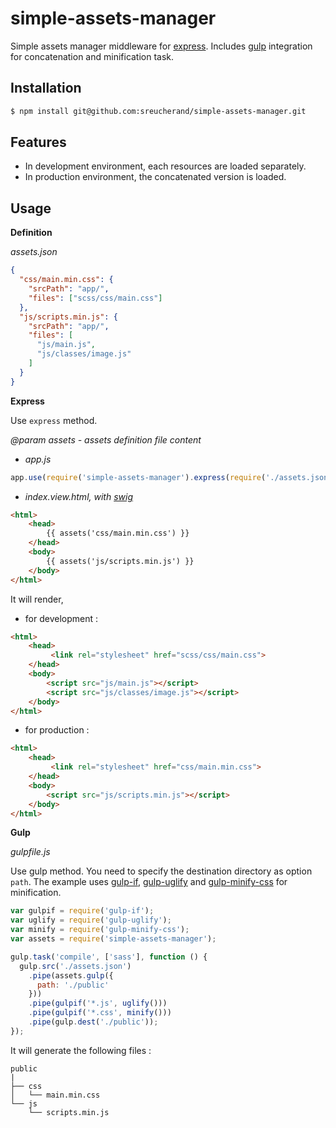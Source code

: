 # simple-assets-manager

Simple assets manager middleware for [express](https://github.com/strongloop/express). Includes [gulp](https://github.com/gulpjs/gulp) integration for concatenation and minification task.

## Installation

```bash
$ npm install git@github.com:sreucherand/simple-assets-manager.git
```

## Features

- In development environment, each resources are loaded separately.
- In production environment, the concatenated version is loaded.

## Usage

**Definition**

*assets.json*

```json
{
  "css/main.min.css": {
    "srcPath": "app/",
    "files": ["scss/css/main.css"]
  },
  "js/scripts.min.js": {
    "srcPath": "app/",
    "files": [
      "js/main.js",
      "js/classes/image.js"
    ]
  }
}
```

**Express**

Use `express` method.

*@param assets - assets definition file content*

- *app.js*

```javascript
app.use(require('simple-assets-manager').express(require('./assets.json')));
```

- *index.view.html, with [swig](https://github.com/paularmstrong/swig)*

```html
<html>
	<head>
		{{ assets('css/main.min.css') }}
	</head>
	<body>
		{{ assets('js/scripts.min.js') }}
	</body>
</html>
```

It will render,

- for development :

```html
<html>
	<head>
		 <link rel="stylesheet" href="scss/css/main.css">
	</head>
	<body>
		<script src="js/main.js"></script>
		<script src="js/classes/image.js"></script>
	</body>
</html>
```

- for production :

```html
<html>
	<head>
		 <link rel="stylesheet" href="css/main.min.css">
	</head>
	<body>
		<script src="js/scripts.min.js"></script>
	</body>
</html>
```

**Gulp**

*gulpfile.js*

Use gulp method. You need to specify the destination directory as option `path`. The example uses [gulp-if](https://github.com/robrich/gulp-if), [gulp-uglify](https://github.com/terinjokes/gulp-uglify) and [gulp-minify-css](https://github.com/jonathanepollack/gulp-minify-css) for minification.

```javascript
var gulpif = require('gulp-if');
var uglify = require('gulp-uglify');
var minify = require('gulp-minify-css');
var assets = require('simple-assets-manager');

gulp.task('compile', ['sass'], function () {
  gulp.src('./assets.json')
    .pipe(assets.gulp({
      path: './public'
    }))
    .pipe(gulpif('*.js', uglify()))
    .pipe(gulpif('*.css', minify()))
    .pipe(gulp.dest('./public'));
});
```

It will generate the following files :

```
public
|
├── css
│   └── main.min.css
└── js
    └── scripts.min.js
```
